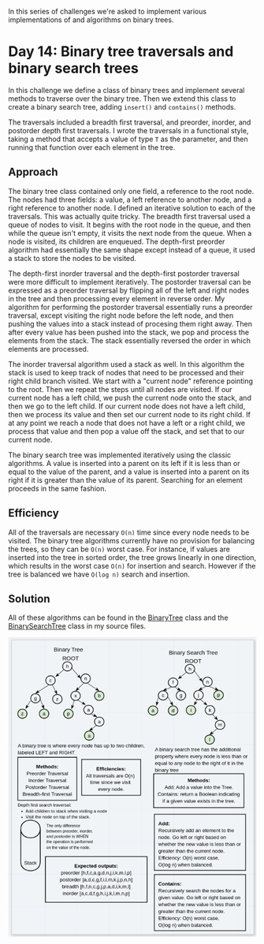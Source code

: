In this series of challenges we're asked to implement various implementations of and algorithms on binary trees.

# Day 14: Binary tree traversals and binary search trees

In this challenge we define a class of binary trees and implement several methods to traverse over the binary tree. Then we extend this class to create a binary search tree, adding `insert()` and `contains()` methods.

The traversals included a breadth first traversal, and preorder, inorder, and postorder depth first traversals. I wrote the traversals in a functional style, taking a method that accepts a value of type `T` as the parameter, and then running that function over each element in the tree.

## Approach

The binary tree class contained only one field, a reference to the root node. The nodes had three fields: a value, a left reference to another node, and a right reference to another node. I defined an iterative solution to each of the traversals. This was actually quite tricky. The breadth first traversal used a queue of nodes to visit. It begins with the root node in the queue, and then while the queue isn't empty, it visits the next node from the queue. When a node is visited, its children are enqueued. The depth-first preorder algorithm had essentially the same shape except instead of a queue, it used a stack to store the nodes to be visited.

The depth-first inorder traversal and the depth-first postorder traversal were more difficult to implement iteratively. The postorder traversal can be expressed as a preorder traversal by flipping all of the left and right nodes in the tree and then processing every element in reverse order. My algorithm for performing the postorder traversal essentially runs a preorder traversal, except visiting the right node before the left node, and then pushing the values into a stack instead of procesing them right away. Then after every value has been pushed into the stack, we pop and process the elements from the stack. The stack essentially reversed the order in which elements are processed.

The inorder traversal algorithm used a stack as well. In this algorithm the stack is used to keep track of nodes that need to be processed and their right child branch visited. We start with a "current node" reference pointing to the root. Then we repeat the steps until all nodes are visited. If our current node has a left child, we push the current node onto the stack, and then we go to the left child. If our current node does not have a left child, then we process its value and then set our current node to its right child. If at any point we reach a node that does not have a left or a right child, we process that value and then pop a value off the stack, and set that to our current node.

The binary search tree was implemented iteratively using the classic algorithms. A value is inserted into a parent on its left if it is less than or equal to the value of the parent, and a value is inserted into a parent on its right if it is greater than the value of its parent. Searching for an element proceeds in the same fashion.

## Efficiency

All of the traversals are necessary `O(n)` time since every node needs to be visited. The binary tree algorithms currently have no provision for balancing the trees, so they can be `O(n)` worst case. For instance, if values are inserted into the tree in sorted order, the tree grows linearly in one direction, which results in the worst case `O(n)` for insertion and search. However if the tree is balanced we have `O(log n)` search and insertion.

## Solution

All of these algorithms can be found in the [BinaryTree](../challenges/lib/src/main/java/challenges/bst/BinaryTree.java) class and the [BinarySearchTree](../challenges/lib/src/main/java/challenges/bst/BinarySearchTree.java) class in my source files.

![Some whiteboard material about binary trees](../assets/binary-trees.png)
